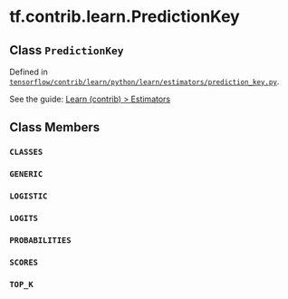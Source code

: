 <div itemscope itemtype="http://developers.google.com/ReferenceObject">
<meta itemprop="name" content="tf.contrib.learn.PredictionKey" />
<meta itemprop="property" content="CLASSES"/>
<meta itemprop="property" content="GENERIC"/>
<meta itemprop="property" content="LOGISTIC"/>
<meta itemprop="property" content="LOGITS"/>
<meta itemprop="property" content="PROBABILITIES"/>
<meta itemprop="property" content="SCORES"/>
<meta itemprop="property" content="TOP_K"/>
</div>

# tf.contrib.learn.PredictionKey

## Class `PredictionKey`





Defined in [`tensorflow/contrib/learn/python/learn/estimators/prediction_key.py`](https://www.tensorflow.org/code/tensorflow/contrib/learn/python/learn/estimators/prediction_key.py).

See the guide: [Learn (contrib) > Estimators](../../../../../api_guides/python/contrib.learn.md#Estimators)



## Class Members

<h3 id="CLASSES"><code>CLASSES</code></h3>

<h3 id="GENERIC"><code>GENERIC</code></h3>

<h3 id="LOGISTIC"><code>LOGISTIC</code></h3>

<h3 id="LOGITS"><code>LOGITS</code></h3>

<h3 id="PROBABILITIES"><code>PROBABILITIES</code></h3>

<h3 id="SCORES"><code>SCORES</code></h3>

<h3 id="TOP_K"><code>TOP_K</code></h3>

